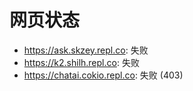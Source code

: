 # 网页状态
- https://ask.skzey.repl.co: 失败
- https://k2.shilh.repl.co: 失败
- https://chatai.cokio.repl.co: 失败 (403)
